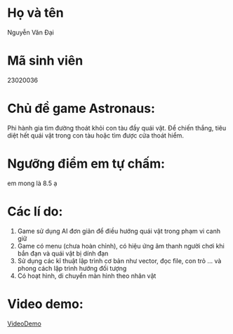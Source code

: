 # Họ và tên
Nguyễn Văn Đại
# Mã sinh viên
23020036
# Chủ đề game Astronaus: 
Phi hành gia tìm đường thoát khỏi con tàu đầy quái vật. Để chiến thắng, tiêu diệt hết quái vật trong con tàu hoặc tìm được cửa thoát hiểm.
# Ngưỡng điểm em tự chấm:
em mong là 8.5 ạ
# Các lí do:
1. Game sử dụng AI đơn giản để điều hướng quái vật trong phạm vi canh giữ
2. Game có menu (chưa hoàn chỉnh), có hiệu ứng âm thanh người chơi khi bắn đạn và quái vật bị dính đạn
3. Sử dụng các kĩ thuật lập trình cơ bản như vector, đọc file, con trỏ ... và phong cách lập trình hướng đối tượng
4. Có hoạt hình, di chuyển màn hình theo nhân vật
# Video demo:
[VideoDemo](https://drive.google.com/file/d/1dHby1wbOHaYjoNBmMPXiYRSyZKmmi5K4/view?usp=sharing)
